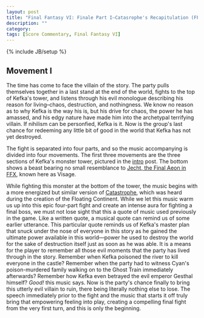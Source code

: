 ```yaml
---
layout: post
title: "Final Fantasy VI: Finale Part I–Catasrophe's Recapitulation (FFVI-13A)"
description: ""
category: 
tags: [Score Commentary, Final Fantasy VI]
---
```

{% include JB/setup %}

## Movement I

The time has come to face the villain of the story. The party pulls themselves together in a last stand at the end of the world, fights to the top of Kefka's tower, and listens through his evil monologue describing his reason for living–chaos, destruction, and nothingness. We know no reason as to why Kefka is the way his is, but his drive for chaos, the power he has amassed, and his edgy nature have made him into the archetypal terrifying villain. If nihilism can be personfied, Kefka is it. Now is the group's last chance for redeeming any little bit of good in the world that Kefka has not yet destroyed.

The fight is separated into four parts, and so the music accompanying is divided into four movements. The first three movements are the three sections of Kefka's monster tower, pictured in the [intro](http://zachberglund.com/2014/06/30/ffvi-thirteena/) post. The bottom shows a beast bearing no small resemblance to [Jecht, the Final Aeon in FFX](http://img2.wikia.nocookie.net/__cb20130209165411/finalfantasy/images/archive/e/e0/20140205200235!Braska_Final_Aeon.jpg), known here as Visage.

While fighting this monster at the bottom of the tower, the music begins with a more energized but similar version of [Catastrophe](https://www.youtube.com/watch?v=VrdoB_Go4Rg), which was heard during the creation of the Floating Continent. While we let this music warm us up into this epic four-part fight and create an intense aura for fighting a final boss, we must not lose sight that this a quote of music used previously in the game. Like a written quote, a musical quote can remind us of some earlier utterance. This particular quote reminds us of Kefka's master plan that snuck under the nose of everyone in this story as he gained the ultimate power available in this world—power he used to destroy the world for the sake of destruction itself just as soon as he was able. It is a means for the player to remember all those evil moments that the party has lived through in the story. Remember when Kefka poisoned the river to kill everyone in the castle? Remember when the party had to witness Cyan's poison-murdered family walking on to the Ghost Train immediately afterwards? Remember how Kefka even betrayed the evil emperor Gesthal himself? _Good!_ this music says. Now is the party's chance finally to bring this utterly evil villain to ruin, there being literally nothing else to lose. The speech immediately prior to the fight and the music that starts it off truly bring that empowering feeling into play, creating a compelling final fight from the very first turn, and this is only the beginning.